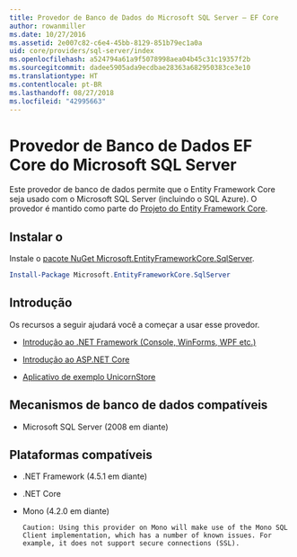 ```yaml
---
title: Provedor de Banco de Dados do Microsoft SQL Server – EF Core
author: rowanmiller
ms.date: 10/27/2016
ms.assetid: 2e007c82-c6e4-45bb-8129-851b79ec1a0a
uid: core/providers/sql-server/index
ms.openlocfilehash: a524794a61a9f5078998aea04b45c31c19357f2b
ms.sourcegitcommit: dadee5905ada9ecdbae28363a682950383ce3e10
ms.translationtype: HT
ms.contentlocale: pt-BR
ms.lasthandoff: 08/27/2018
ms.locfileid: "42995663"
---
```

# <a name="microsoft-sql-server-ef-core-database-provider"></a>Provedor de Banco de Dados EF Core do Microsoft SQL Server

Este provedor de banco de dados permite que o Entity Framework Core seja usado com o Microsoft SQL Server (incluindo o SQL Azure). O provedor é mantido como parte do [Projeto do Entity Framework Core](https://github.com/aspnet/EntityFrameworkCore).

## <a name="install"></a>Instalar o

Instale o [pacote NuGet Microsoft.EntityFrameworkCore.SqlServer](https://www.nuget.org/packages/Microsoft.EntityFrameworkCore.SqlServer/).

``` powershell
Install-Package Microsoft.EntityFrameworkCore.SqlServer
```

## <a name="get-started"></a>Introdução

Os recursos a seguir ajudará você a começar a usar esse provedor.
* [Introdução ao .NET Framework (Console, WinForms, WPF etc.)](../../get-started/full-dotnet/index.md)

* [Introdução ao ASP.NET Core](../../get-started/aspnetcore/index.md)

* [Aplicativo de exemplo UnicornStore](https://github.com/rowanmiller/UnicornStore/tree/master/UnicornStore)

## <a name="supported-database-engines"></a>Mecanismos de banco de dados compatíveis

* Microsoft SQL Server (2008 em diante)

## <a name="supported-platforms"></a>Plataformas compatíveis

* .NET Framework (4.5.1 em diante)

* .NET Core

* Mono (4.2.0 em diante)

      Caution: Using this provider on Mono will make use of the Mono SQL Client implementation, which has a number of known issues. For example, it does not support secure connections (SSL).

